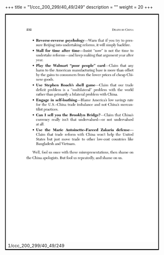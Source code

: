 +++
title = "1/ccc_200_299/40_49/249"
description = ""
weight = 20
+++

<table style="border:2px solid black;max-width:800px;max-height:800px;" 
><tr><td><img class="center-fit-jpg"
src="/jpg_/out_jpg_dbc_249.jpg"  >1/ccc_200_299/40_49/249</img></td></tr></table>